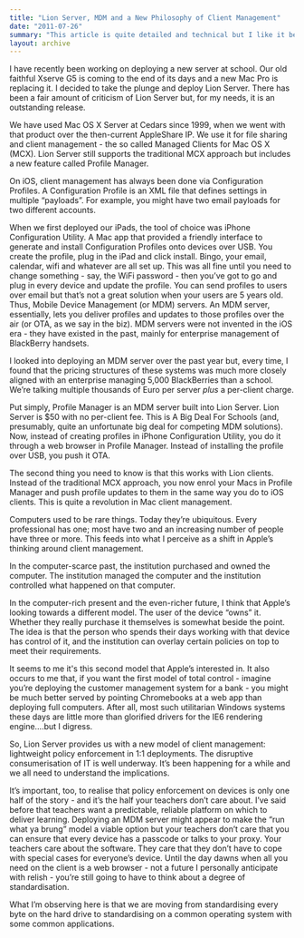 ```yaml
---
title: "Lion Server, MDM and a New Philosophy of Client Management"
date: "2011-07-26"
summary: "This article is quite detailed and technical but I like it because I called a trend that 5-6 years later eventually arrived with DEP for Macs. Macs being managed like iOS devices."
layout: archive
---
```


I have recently been working on deploying a new server at school. Our old faithful Xserve G5 is coming to the end of its days and a new Mac Pro is replacing it. I decided to take the plunge and deploy Lion Server. There has been a fair amount of criticism of Lion Server but, for my needs, it is an outstanding release.

We have used Mac OS X Server at Cedars since 1999, when we went with that product over the then-current AppleShare IP. We use it for file sharing and client management - the so called Managed Clients for Mac OS X (MCX). Lion Server still supports the traditional MCX approach but includes a new feature called Profile Manager.

On iOS, client management has always been done via Configuration Profiles. A Configuration Profile is an XML file that defines settings in multiple “payloads”. For example, you might have two email payloads for two different accounts.

When we first deployed our iPads, the tool of choice was iPhone Configuration Utility. A Mac app that provided a friendly interface to generate and install Configuration Profiles onto devices over USB. You create the profile, plug in the iPad and click install. Bingo, your email, calendar, wifi and whatever are all set up. This was all fine until you need to change something - say, the WiFi password - then you’ve got to go and plug in every device and update the profile. You can send profiles to users over email but that’s not a great solution when your users are 5 years old. Thus, Mobile Device Management (or MDM) servers. An MDM server, essentially, lets you deliver profiles and updates to those profiles over the air (or OTA, as we say in the biz). MDM servers were not invented in the iOS era - they have existed in the past, mainly for enterprise management of BlackBerry handsets.

I looked into deploying an MDM server over the past year but, every time, I found that the pricing structures of these systems was much more closely aligned with an enterprise managing 5,000 BlackBerries than a school. We’re talking multiple thousands of Euro per server _plus_ a per-client charge.

Put simply, Profile Manager is an MDM server built into Lion Server. Lion Server is $50 with no per-client fee. This is A Big Deal For Schools (and, presumably, quite an unfortunate big deal for competing MDM solutions). Now, instead of creating profiles in iPhone Configuration Utility, you do it through a web browser in Profile Manager. Instead of installing the profile over USB, you push it OTA.

The second thing you need to know is that this works with Lion clients. Instead of the traditional MCX approach, you now enrol your Macs in Profile Manager and push profile updates to them in the same way you do to iOS clients. This is quite a revolution in Mac client management.

Computers used to be rare things. Today they’re ubiquitous. Every professional has one; most have two and an increasing number of people have three or more. This feeds into what I perceive as a shift in Apple’s thinking around client management.

In the computer-scarce past, the institution purchased and owned the computer. The institution managed the computer and the institution controlled what happened on that computer.

In the computer-rich present and the even-richer future, I think that Apple’s looking towards a different model. The user of the device “owns” it. Whether they really purchase it themselves is somewhat beside the point. The idea is that the person who spends their days working with that device has control of it, and the institution can overlay certain policies on top to meet their requirements.

It seems to me it's this second model that Apple’s interested in. It also occurs to me that, if you want the first model of total control - imagine you’re deploying the customer management system for a bank - you might be much better served by pointing Chromebooks at a web app than deploying full computers. After all, most such utilitarian Windows systems these days are little more than glorified drivers for the IE6 rendering engine….but I digress.

So, Lion Server provides us with a new model of client management: lightweight policy enforcement in 1:1 deployments. The disruptive consumerisation of IT is well underway. It’s been happening for a while and we all need to understand the implications.

It’s important, too, to realise that policy enforcement on devices is only one half of the story - and it’s the half your teachers don’t care about. I’ve said before that teachers want a predictable, reliable platform on which to deliver learning. Deploying an MDM server might appear to make the “run what ya brung” model a viable option but your teachers don’t care that you can ensure that every device has a passcode or talks to your proxy. Your teachers care about the software. They care that they don’t have to cope with special cases for everyone’s device. Until the day dawns when all you need on the client is a web browser - not a future I personally anticipate with relish - you’re still going to have to think about a degree of standardisation.

What I’m observing here is that we are moving from standardising every byte on the hard drive to standardising on a common operating system with some common applications.
